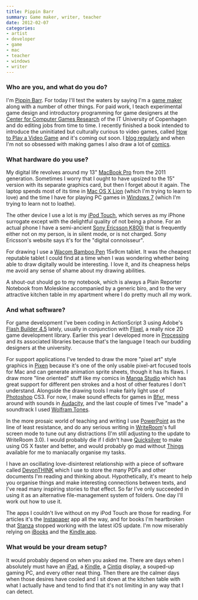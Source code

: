 ```yaml
---
title: Pippin Barr
summary: Game maker, writer, teacher
date: 2012-02-07
categories:
- artist
- developer
- game
- mac
- teacher
- windows
- writer
---
```


### Who are you, and what do you do?

I'm [Pippin Barr](http://www.pippinbarr.com/ "Pippin's website"). For today I'll test the waters by saying I'm a [game maker](http://www.pippinbarr.com/games/ "Pippin's games.") along with a number of other things. For paid work, I teach experimental game design and introductory programming for game designers at the [Center for Computer Games Research](http://game.itu.dk/ "The Center for Computer Games Research's site.") of the IT University of Copenhagen and do editing jobs from time to time. I recently finished a book intended to introduce the uninitiated but culturally curious to video games, called [How to Play a Video Game](http://www.awapress.com/products/published/books/thegingerseries/howtoplayavideogame "Pippin's book.") and it's coming out soon. I [blog regularly](http://www.pippinbarr.com/inininoutoutout/ "Pippin's posts.") and when I'm not so obsessed with making games I also draw a lot of [comics](http://www.pippinbarr.com/stimulusresponse/ "Pippin's comics.").

### What hardware do you use?

My digital life revolves around my 13" [MacBook Pro][macbook-pro] from the 2011 generation. Sometimes I worry that I ought to have upsized to the 15" version with its separate graphics card, but then I forget about it again. The laptop spends most of its time in [Mac OS X Lion][macos] (which I'm trying to learn to love) and the time I have for playing PC games in [Windows 7][windows-7] (which I'm trying to learn not to loathe).

The other device I use a lot is my [iPod Touch][ipod-touch], which serves as my iPhone surrogate except with the delightful quality of not being a phone. For an actual phone I have a semi-ancient [Sony Ericsson K800i][k800i] that is frequently either not on my person, is in silent mode, or is not charged. Sony Ericsson's website says it's for the "digital connoisseur".

For drawing I use a [Wacom Bamboo Pen][bamboo] 15x9cm tablet. It was the cheapest reputable tablet I could find at a time when I was wondering whether being able to draw digitally would be interesting. I love it, and its cheapness helps me avoid any sense of shame about my drawing abilities.

A shout-out should go to my notebook, which is always a Plain Reporter Notebook from Moleskine accompanied by a generic biro, and to the very attractive kitchen table in my apartment where I do pretty much all my work.

### And what software?

For game development I've been coding in ActionScript 3 using Adobe's [Flash Builder 4.5][flash-builder] lately, usually in conjunction with [Flixel][], a really nice 2D game development library. Earlier this year I developed more in [Processing][] and its associated libraries because that's the language I teach our budding designers at the university.

For support applications I've tended to draw the more "pixel art" style graphics in [Pixen][] because it's one of the only usable pixel-art focused tools for Mac and can generate animation sprite sheets, though it has its flaws. I draw more "line oriented" stuff like my comics in [Manga Studio][manga-studio-debut] which has great support for different pen strokes and a host of other features I don't understand. Alongside the drawing tools I make fairly light use of [Photoshop][] CS3. For now, I make sound effects for games in [Bfxr][], mess around with sounds in [Audacity][], and the last couple of times I've "made" a soundtrack I used [Wolfram Tones][wolfram-tones].

In the more prosaic world of teaching and writing I use [PowerPoint][] as the line of least resistance, and do any serious writing in [WriteRoom][]'s full screen mode to tune out any distractions (I'm still adjusting to the update to WriteRoom 3.0). I would probably die if I didn't have [Quicksilver][] to make using OS X faster and better, and would probably go mad without [Things][] available for me to maniacally organise my tasks.

I have an oscillating love-disinterest relationship with a piece of software called [DevonTHINK][] which I use to store the many PDFs and other documents I'm reading and thinking about. Hypothetically, it's meant to help you organise things and make interesting connections between texts, and I've read many inspiring stories to that effect. So far I've only succeeded in using it as an alternative file-management system of folders. One day I'll work out how to use it.

The apps I couldn't live without on my iPod Touch are those for reading. For articles it's the [Instapaper][instapaper-ios] app all the way, and for books I'm heartbroken that [Stanza][stanza-ios] stopped working with the latest iOS update. I'm now miserably relying on [iBooks][ibooks-ios] and the [Kindle app][kindle-ios].

### What would be your dream setup?

It would probably depend on when you asked me. There are days when I absolutely must have an [iPad][], a [Kindle][], a [Cintiq][] display, a souped-up gaming PC, and every other neat thing. Then there are the calmer days when those desires have cooled and I sit down at the kitchen table with what I actually have and tend to find that it's not limiting in any way that I can detect.

[audacity]: https://sourceforge.net/projects/audacity/ "An open-source, cross-platform audio editor."
[bamboo]: https://www.wacom.com/en/us/bamboo "Smaller pen/multi-touch tablets."
[bfxr]: https://www.bfxr.net/ "An audio generator tool, often used for games."
[cintiq]: https://www.wacom.com/en/us/cintiq "A computer screen you can draw on."
[devonthink]: https://www.devontechnologies.com/products/devonthink/ "Software for storing all your documents, scans etc."
[flash-builder]: https://www.adobe.com/products/flash-builder.html "A tool for generating Flash apps via the Flex framework."
[flixel]: http://flixel.org/ "A games framework written for Actionscript/Flash."
[ibooks-ios]: https://itunes.apple.com/us/app/ibooks/id364709193 "A book reader for iOS."
[instapaper-ios]: http://web.archive.org/web/20221221083204/https://www.instapaper.com/iphone "An iPhone app for reading Instapaper saved pages."
[ipad]: https://www.apple.com/ipad/ "A tablet device."
[ipod-touch]: https://www.apple.com/ipod-touch/ "It's like an iPhone, without the phone bit."
[k800i]: https://en.wikipedia.org/wiki/Sony_Ericsson_K800i "An old mobile phone."
[kindle-ios]: https://itunes.apple.com/gb/app/kindle/id302584613 "An iPhone app for accessing Kindle content from Amazon."
[kindle]: https://www.amazon.com/Kindle-Ereader-ebook-reader/dp/B007HCCNJU "A digital book reader."
[macbook-pro]: https://www.apple.com/macbook-pro/ "A laptop."
[macos]: https://en.wikipedia.org/wiki/MacOS "An operating system for Mac hardware."
[manga-studio-debut]: http://web.archive.org/web/20171203004018/http://my.smithmicro.com:80/manga-studio-5.html "Comic and manga creation software."
[photoshop]: https://www.adobe.com/products/photoshop.html "A bitmap image editor."
[pixen]: https://github.com/philippec/pixen/ "A pixel art editor for the Mac."
[powerpoint]: https://products.office.com/en-us/powerpoint "Presentation software."
[processing]: https://processing.org/ "A programming language/environment."
[quicksilver]: https://qsapp.com/ "A data manipulator and launcher for the Mac."
[stanza-ios]: http://web.archive.org/web/20160608190945/http://www.macworld.com:80/product/62612/stanza.html "A digital book reader for iOS."
[things]: https://culturedcode.com/things/ "A task management application for the Mac."
[windows-7]: https://en.wikipedia.org/wiki/Windows_7 "An operating system."
[wolfram-tones]: http://tones.wolfram.com/ "An experimental audio generating web tool."
[writeroom]: http://www.hogbaysoftware.com/products/writeroom "Full-screen writing software."
